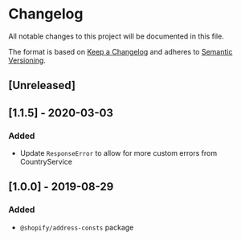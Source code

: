 # Changelog

All notable changes to this project will be documented in this file.

The format is based on [Keep a Changelog](http://keepachangelog.com/en/1.0.0/)
and adheres to [Semantic Versioning](http://semver.org/spec/v2.0.0.html).

## [Unreleased]

## [1.1.5] - 2020-03-03

### Added

- Update `ResponseError` to allow for more custom errors from CountryService

## [1.0.0] - 2019-08-29

### Added

- `@shopify/address-consts` package

